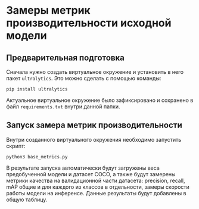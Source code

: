 # Замеры метрик производительности исходной модели

## Предварительная подготовка

Сначала нужно создать виртуальное окружение и установить в него пакет ```ultralytics```. Это можно сделать с помощью команды:

```pip install ultralytics```

Актуальное виртуальное окружение было зафиксировано и сохранено в файл ```requirements.txt``` внутри данной папки.

## Запуск замера метрик производительности

Внутри созданного виртуального окружения необходимо запустить скрипт:

```python3 base_metrics.py```

В результате запуска автоматически будут загружены веса предобученной модели и датасет COCO, а также будут замерены метрики качества на валидационной части датасета: precision, recall, mAP общие и для каждого из классов в отдельности, замеры скорости работы модели на инференсе. Данные результаты будут добавлены в общую таблицу.
